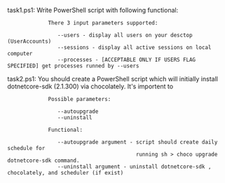 task1.ps1:  Write PowerShell script with following functional:

                 There 3 input parameters supported:

                    --users - display all users on your desctop (UserAccounts)
                    --sessions - display all active sessions on local computer
                    --processes - [ACCEPTABLE ONLY IF USERS FLAG SPECIFIED] get processes runned by --users



task2.ps1:  You should create a PowerShell script which will initially install dotnetcore-sdk (2.1.300) via chocolately. It's importent to

                 Possible parameters:

                    --autoupgrade
                    --uninstall

                 Functional:

                    --autoupgrade argument - script should create daily schedule for 
                                             running sh > choco upgrade dotnetcore-sdk command.
                    --uninstall argument - uninstall dotnetcore-sdk , chocolately, and scheduler (if exist)